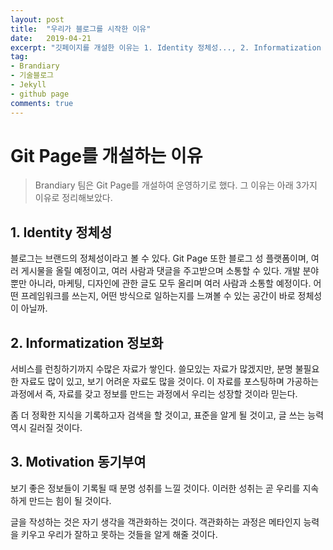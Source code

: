 ```yaml
---
layout: post
title:  "우리가 블로그를 시작한 이유"
date:   2019-04-21
excerpt: "깃페이지를 개설한 이유는 1. Identity 정체성..., 2. Informatization 정보화..., 3. Motivation 동기부여..."
tag:
- Brandiary
- 기술블로그
- Jekyll
- github page
comments: true
---
```


# Git Page를 개설하는 이유

> Brandiary 팀은 Git Page를 개설하여 운영하기로 했다. 그 이유는 아래 3가지 이유로 정리해보았다.

## 1. Identity 정체성
블로그는 브랜드의 정체성이라고 볼 수 있다. Git Page 또한 블로그 성 플랫폼이며, 여러 게시물을 올릴 예정이고, 여러 사람과 댓글을 주고받으며 소통할 수 있다. 개발 분야뿐만 아니라, 마케팅, 디자인에 관한 글도 모두 올리며 여러 사람과 소통할 예정이다. 어떤 프레임워크를 쓰는지, 어떤 방식으로 일하는지를 느껴볼 수 있는 공간이 바로 정체성이 아닐까.


## 2. Informatization 정보화
서비스를 런칭하기까지 수많은 자료가 쌓인다. 쓸모있는 자료가 많겠지만, 분명 불필요한 자료도 많이 있고, 보기 어려운 자료도 많을 것이다. 이 자료를 포스팅하며 가공하는 과정에서 즉, 자료를 갖고 정보를 만드는 과정에서 우리는 성장할 것이라 믿는다.

좀 더 정확한 지식을 기록하고자 검색을 할 것이고, 표준을 알게 될 것이고, 글 쓰는 능력 역시 길러질 것이다.

## 3. Motivation 동기부여
보기 좋은 정보들이 기록될 때 분명 성취를 느낄 것이다. 이러한 성취는 곧 우리를 지속하게 만드는 힘이 될 것이다.

글을 작성하는 것은 자기 생각을 객관화하는 것이다. 객관화하는 과정은 메타인지 능력을 키우고 우리가 잘하고 못하는 것들을 알게 해줄 것이다. 